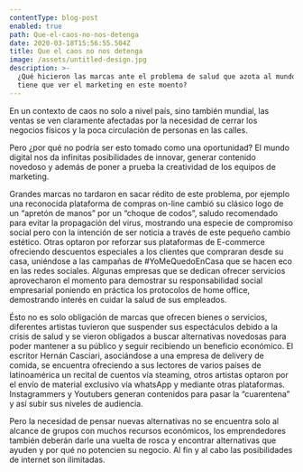 ```yaml
---
contentType: blog-post
enabled: true
path: Que-el-caos-no-nos-detenga
date: 2020-03-18T15:56:55.504Z
title: Que el caos no nos detenga
image: /assets/untitled-design.jpg
description: >-
  ¿Qué hicieron las marcas ante el problema de salud que azota al mundo?¿Qué
  tiene que ver el marketing en este moento?
---
```

En un contexto de caos no solo a nivel país, sino también mundial, las ventas se ven claramente afectadas por la necesidad de cerrar los negocios físicos y la poca circulaciòn de personas en las calles. 

Pero ¿por qué no podría ser esto tomado como una oportunidad? El mundo digital nos da infinitas posibilidades de innovar, generar contenido novedoso y además de poner a prueba la creatividad de los equipos de marketing. 

Grandes marcas no tardaron en sacar rédito de este problema, por ejemplo una reconocida plataforma de compras on-line cambió su clásico logo de un “apretón de manos” por un “choque de codos”, saludo recomendado para evitar la propagación del virus, mostrando una especie de  compromiso social pero con la intención de ser noticia a través de este pequeño cambio estético. Otras optaron por reforzar sus plataformas de E-commerce ofreciendo descuentos especiales a los clientes que compraran desde su casa, uniéndose a las campañas de #YoMeQuedoEnCasa que se hacen eco en las redes sociales. Algunas empresas que se dedican ofrecer servicios aprovecharon el momento para demostrar su responsabilidad social empresarial poniendo en práctica los protocolos de home office, demostrando interés en cuidar la salud de sus empleados. 

Ésto no es solo obligación de  marcas que ofrecen bienes o servicios, diferentes artistas tuvieron que suspender sus espectáculos debido a la crisis de salud y se vieron obligados a buscar alternativas novedosas para poder mantener a su público y seguir recibiendo un beneficio económico. El escritor Hernán Casciari, asociándose a una empresa de delivery de comida, se encuentra ofreciendo a sus lectores de varios países de latinoamérica un recital de cuentos vía steaming, otros artistas optaron por el envío de material exclusivo vía whatsApp y mediante otras plataformas. Instagrammers y Youtubers generan contenidos para pasar la “cuarentena” y así subir sus niveles de audiencia. 

Pero la necesidad de pensar nuevas alternativas no se encuentra solo al alcance de grupos con muchos recursos económicos, los emprendedores también deberán darle una vuelta de rosca y encontrar alternativas que ayuden y por qué no potencien su negocio. Al fin y al cabo las posibilidades de internet son ilimitadas.

